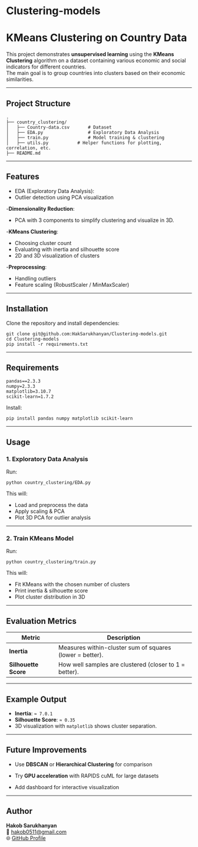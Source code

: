 # Clustering-models

# KMeans Clustering on Country Data

This project demonstrates **unsupervised learning** using the **KMeans Clustering** algorithm on a dataset containing various economic and social indicators for different countries.  
The main goal is to group countries into clusters based on their economic similarities.

---

##  Project Structure

```
.
├── country_clustering/
│   ├── Country-data.csv       # Dataset
│   ├── EDA.py                 # Exploratory Data Analysis
│   ├── train.py               # Model training & clustering
│   ├── utils.py           # Helper functions for plotting, correlation, etc.
├── README.md
```

---

##  Features

  -  EDA (Exploratory Data Analysis):
  - Outlier detection using PCA visualization

 -**Dimensionality Reduction**:
  - PCA with 3 components to simplify clustering and visualize in 3D.

-**KMeans Clustering**:
  - Choosing cluster count
  - Evaluating with inertia and silhouette score
  - 2D and 3D visualization of clusters

-**Preprocessing**:
  - Handling outliers
  - Feature scaling (RobustScaler / MinMaxScaler)

---

##  Installation

Clone the repository and install dependencies:

```
git clone git@github.com:HakSarukhanyan/Clustering-models.git
cd Clustering-models
pip install -r requirements.txt
```

---

##  Requirements

```
pandas==2.3.3
numpy=2.3.3
matplotlib=3.10.7
scikit-learn=1.7.2
```

Install:
```
pip install pandas numpy matplotlib scikit-learn
```

---

##  Usage

###  1. Exploratory Data Analysis
Run:
```
python country_clustering/EDA.py
```
This will:
- Load and preprocess the data
- Apply scaling & PCA
- Plot 3D PCA for outlier analysis

---

###  2. Train KMeans Model
Run:
```
python country_clustering/train.py
```
This will:
- Fit KMeans with the chosen number of clusters
- Print inertia & silhouette score
- Plot cluster distribution in 3D

---

##  Evaluation Metrics

| Metric             | Description                                              |
|---------------------|-----------------------------------------------------------|
| **Inertia**         | Measures within-cluster sum of squares (lower = better).   |
| **Silhouette Score**| How well samples are clustered (closer to 1 = better).     |

---

##  Example Output

- **Inertia**: `≈ 7.0.1`  
- **Silhouette Score**: `≈ 0.35`  
- 3D visualization with `matplotlib` shows cluster separation.

---

##  Future Improvements

- Use **DBSCAN** or **Hierarchical Clustering** for comparison  

- Try **GPU acceleration** with RAPIDS cuML for large datasets  
- Add dashboard for interactive visualization

---


##  Author

**Hakob Sarukhanyan**  
📧 hakob0511@gmail.com  
🌐 [GitHub Profile](https://github.com/HakSarukhanyan)


